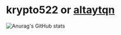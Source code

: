 # krypto522 or [altaytqn](https://sevncore.net)

![Anurag's GitHub stats](https://github-readme-stats.vercel.app/api?username=altaytqn&show_icons=true&theme=radical)
